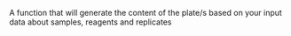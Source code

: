 A function that will generate the content of the plate/s based on your input data about samples, reagents and replicates
